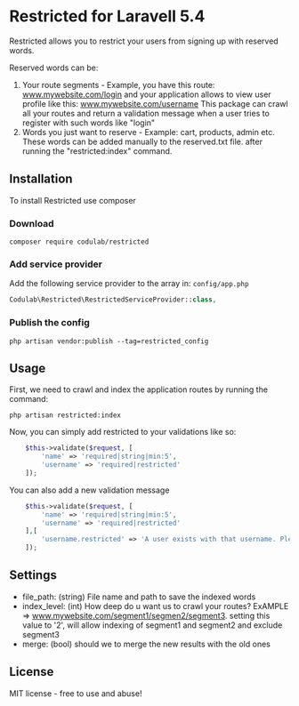 # Restricted for Laravell 5.4

Restricted allows you to restrict your users from signing up with reserved words.

Reserved words can be:

1. Your route segments - Example, you have this route: www.mywebsite.com/login
and your application allows to view user profile like this: www.mywebsite.com/username
This package can crawl all your routes and return a validation message when a user tries to register with such words like "login"
2. Words you just want to reserve - Example: cart, products, admin etc. These words can  be added manually to the reserved.txt file. after running the "restricted:index" command.

## Installation

To install Restricted use composer

### Download

```
composer require codulab/restricted
```

### Add service provider

Add the following service provider to the array in: ```config/app.php```

```php
Codulab\Restricted\RestrictedServiceProvider::class,
```

### Publish the config

```
php artisan vendor:publish --tag=restricted_config
```

## Usage

First, we need to crawl and index the application routes by running the command:

```
php artisan restricted:index
```
Now, you can simply add restricted to your validations like so:

```php
    $this->validate($request, [
        'name' => 'required|string|min:5',
        'username' => 'required|restricted'
    ]);
```
You can also add a new validation message

```php
    $this->validate($request, [
        'name' => 'required|string|min:5',
        'username' => 'required|restricted'
    ],[
    	'username.restricted' => 'A user exists with that username. Please try another or add more characters'
    ]);
```
## Settings

* file_path: (string) File name and path to save the indexed words
* index_level: (int) How deep do u want us to crawl your routes? ExAMPLE => www.mywebsite.com/segment1/segmen2/segment3. setting this value to '2', will allow indexing of segment1 and segment2 and exclude segment3
* merge: (bool) should we to merge the new results with the old ones

## License

MIT license - free to use and abuse!

